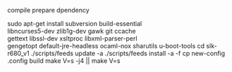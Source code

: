 compile
prepare dpendency

sudo apt-get install subversion build-essential \
    libncurses5-dev zlib1g-dev gawk git ccache \
    gettext libssl-dev xsltproc libxml-parser-perl \
    gengetopt default-jre-headless ocaml-nox sharutils u-boot-tools
cd slk-r680_v1
./scripts/feeds update -a
./scripts/feeds install -a -f
cp new-config .config
build make V=s -j4 || make V=s
